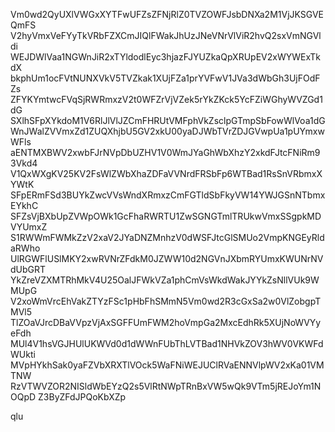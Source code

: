 Vm0wd2QyUXlVWGxXYTFwUFZsZFNjRlZ0TVZOWFJsbDNXa2M1VjJKSGVEQmFS
V2hyVmxVeFYyTkVRbFZXCmJIQlFWakJhUzJNeVNrVlViR2hvQ2sxVmNGVldi
WEJDWlVaa1NGWnJiR2xTYldodlEyc3hjazFJYUZkaQpXRUpEV2xWYWExTkdX
bkphUm1ocFVtNUNXVkV5TVZkak1XUjFZa1prYVFwV1JVa3dWbGh3UjFOdFZs
ZFYKYmtwcFVqSjRWRmxzV2t0WFZrVjVZek5rYkZKck5YcFZiWGhyWVZGd1dG
SXlhSFpXYkdoM1V6RlJlVlJZCmFHRUtVMFphVkZsclpGTmpSbFowWlVoa1dG
WnJWalZVVmxZd1ZUQXhjbU5GV2xkU00yaDJWbTVrZDJGVwpUa1pUYmxwWFls
aENTMXBWV2xwbFJrNVpDbUZHV1V0WmJYaGhWbXhzY2xkdFJtcFNiRm93Vkd4
V1QxWXgKV25KV2FsWlZWbXhaZDFaVVNrdFRSbFp6WTBad1RsSnVRbmxXYWtK
SFpERmFSd3BUYkZwcVVsWndXRmxzCmFGTldSbFkyVW14YWJGSnNTbmxEYkhC
SFZsVjBXbUpZVWpOWk1GcFhaRWRTU1ZwSGNGTmlTRUkwVmxSSgpkMDVYUmxZ
S1RWWmFWMkZzV2xaV2JYaDNZMnhzV0dWSFJtcGlSMUo2VmpKNGEyRldaRWho
UlRGWFlUSlMKY2xwRVNrZFdkM0JZWW10d2NGVnJXbmRYUmxKWUNrNVdUbGRT
YkZreVZXMTRhMkV4U25OalJFWkVZa1phCmVsWkdWakJYYkZsNllVUk9WMUpG
V2xoWmVrcEhVakZTYzFSc1pHbFhSMmN5Vm0wd2R3cGxSa2w0VlZobgpTMVl5
TlZOaVJrcDBaVVpzVjAxSGFFUmFWM2hoVmpGa2MxcEdhRk5XUjNoWVYyeFdh
MUl4V1hsVGJHUlUKWVd0d1dWWnFUbThLVTBad1NHVkZOV3hWV0VKWFdWUkti
MVpHYkhSak0yaFZVbXRXTlVOck5WaFNiWEJUClRVaENNVlpWV2xKa01VMTNW
RzVTWVZOR2NISldWbEYzQ2s5VlRtNWpTRnBxVW5wQk9VTm5jREJoYm1NOQpD
Z3ByZFdJPQoKbXZp

qlu